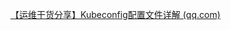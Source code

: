 [【运维干货分享】Kubeconfig配置文件详解 (qq.com)](https://mp.weixin.qq.com/s/c13i0BTMBQQddsZIV8UMPw?version=4.1.26.6018&platform=win&nwr_flag=1#wechat_redirect)